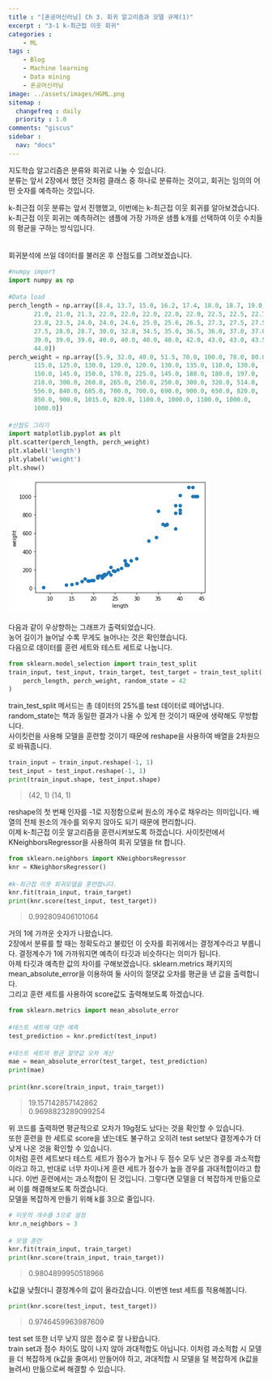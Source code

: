 ```yaml
---
title : "[혼공머신러닝] Ch 3. 회귀 알고리즘과 모델 규제(1)"
excerpt : "3-1 k-최근접 이웃 회귀"
categories :
    - ML
tags :
    - Blog
    - Machine learning
    - Data mining
    - 혼공머신러닝
image: ../assets/images/HGML.png
sitemap :
  changefreq : daily
  priority : 1.0
comments: "giscus"
sidebar : 
  nav: "docs"
---
```

지도학습 알고리즘은 분류와 회귀로 나눌 수 있습니다.  
분류는 앞서 2장에서 했던 것처럼 클래스 중 하나로 분류하는 것이고, 회귀는 임의의 어떤 숫자를 예측하는 것입니다.  
  
k-최근접 이웃 분류는 앞서 진행했고, 이번에는 k-최근접 이웃 회귀를 알아보겠습니다.  
k-최근접 이웃 회귀는 예측하려는 샘플에 가장 가까운 샘플 k개를 선택하여 이웃 수치들의 평균을 구하는 방식입니다.  
<br/>  
회귀분석에 쓰일 데이터를 불러온 후 산점도를 그려보겠습니다.  

```python
#numpy import
import numpy as np

#Data load
perch_length = np.array([8.4, 13.7, 15.0, 16.2, 17.4, 18.0, 18.7, 19.0, 19.6, 20.0, 21.0,
       21.0, 21.0, 21.3, 22.0, 22.0, 22.0, 22.0, 22.0, 22.5, 22.5, 22.7,
       23.0, 23.5, 24.0, 24.0, 24.6, 25.0, 25.6, 26.5, 27.3, 27.5, 27.5,
       27.5, 28.0, 28.7, 30.0, 32.8, 34.5, 35.0, 36.5, 36.0, 37.0, 37.0,
       39.0, 39.0, 39.0, 40.0, 40.0, 40.0, 40.0, 42.0, 43.0, 43.0, 43.5,
       44.0])
perch_weight = np.array([5.9, 32.0, 40.0, 51.5, 70.0, 100.0, 78.0, 80.0, 85.0, 85.0, 110.0,
       115.0, 125.0, 130.0, 120.0, 120.0, 130.0, 135.0, 110.0, 130.0,
       150.0, 145.0, 150.0, 170.0, 225.0, 145.0, 188.0, 180.0, 197.0,
       218.0, 300.0, 260.0, 265.0, 250.0, 250.0, 300.0, 320.0, 514.0,
       556.0, 840.0, 685.0, 700.0, 700.0, 690.0, 900.0, 650.0, 820.0,
       850.0, 900.0, 1015.0, 820.0, 1100.0, 1000.0, 1100.0, 1000.0,
       1000.0])

#산점도 그리기
import matplotlib.pyplot as plt
plt.scatter(perch_length, perch_weight)
plt.xlabel('length')
plt.ylabel('weight')
plt.show()
```
![HG3-1-1](../assets/images/HG03-1/HG3-1-1.png)  
<br/>
다음과 같이 우상향하는 그래프가 출력되었습니다.  
농어 길이가 늘어날 수록 무게도 늘어나는 것은 확인했습니다.  
다음으로 데이터를 훈련 세트와 테스트 세트로 나눕니다.  

```python
from sklearn.model_selection import train_test_split
train_input, test_input, train_target, test_target = train_test_split(
    perch_length, perch_weight, random_state = 42
)
```
train_test_split 메서드는 총 데이터의 25%를 test 데이터로 떼어냅니다.  
random_state는 책과 동일한 결과가 나올 수 있게 한 것이기 때문에 생략해도 무방합니다.  
사이킷런을 사용해 모델을 훈련할 것이기 때문에 reshape을 사용하여 배열을 2차원으로 바꿔줍니다.  

```python
train_input = train_input.reshape(-1, 1)
test_input = test_input.reshape(-1, 1)
print(train_input.shape, test_input.shape)
```
>(42, 1) (14, 1)  

reshape의 첫 번째 인자를 -1로 지정함으로써 원소의 개수로 채우라는 의미입니다. 배열의 전체 원소의 개수를 외우지 않아도 되기 때문에 편리합니다.  
이제 k-최근접 이웃 알고리즘을 훈련시켜보도록 하겠습니다.
사이킷런에서 KNeighborsRegressor을 사용하여 회귀 모델을 fit 합니다.  

```python
from sklearn.neighbors import KNeighborsRegressor
knr = KNeighborsRegressor()

#k-최근접 이웃 회귀모델을 훈련합니다.
knr.fit(train_input, train_target)
print(knr.score(test_input, test_target))
```
>0.992809406101064

거의 1에 가까운 숫자가 나왔습니다.  
2장에서 분류를 할 때는 정확도라고 불렀던 이 숫자를 회귀에서는 결정계수라고 부릅니다. 결정계수가 1에 가까워지면 예측이 타깃과 비슷하다는 의미가 됩니다.  
아제 타깃과 예측한 값의 차이를 구해보겠습니다. sklearn.metrics 패키지의 mean_absolute_error을 이용하여 둘 사이의 절댓값 오차를 평균을 낸 값을 출력합니다.  
그리고 훈련 세트를 사용하여 score값도 출력해보도록 하겠습니다.  

```python
from sklearn.metrics import mean_absolute_error

#테스트 세트에 대한 예측
test_prediction = knr.predict(test_input)

#테스트 세트의 평균 절댓값 오차 계산
mae = mean_absolute_error(test_target, test_prediction)
print(mae)

print(knr.score(train_input, train_target))
```
>19.157142857142862  
>0.9698823289099254

위 코드를 출력하면 평균적으로 오차가 19g정도 났다는 것을 확인할 수 있습니다.  
또한 훈련을 한 세트로 score을 냈는데도 불구하고 오히려 test set보다 결정계수가 더 낮게 나온 것을 확인할 수 있습니다.  
이처럼 훈련 세트보다 테스트 세트가 점수가 높거나 두 점수 모두 낮은 경우를 과소적합이라고 하고, 반대로 너무 차이나게 훈련 세트가 점수가 높을 경우를 과대적합이라고 합니다. 이번 훈련에서는 과소적합이 된 것입니다.  그렇다면 모델을 더 복잡하게 만듦으로써 이를 해결해보도록 하겠습니다.  
모델을 복잡하게 만들기 위해 k를 3으로 줄입니다.  

```python
# 이웃의 개수를 3으로 설정
knr.n_neighbors = 3

# 모델 훈련
knr.fit(train_input, train_target)
print(knr.score(train_input, train_target))
```
>0.9804899950518966  

k값을 낮췄더니 결정계수의 값이 올라갔습니다. 이번엔 test 세트를 적용해봅니다.  

```python
print(knr.score(test_input, test_target))
```
>0.9746459963987609  

test set 또한 너무 낮지 않은 점수로 잘 나왔습니다.  
train set과 점수 차이도 많이 나지 않아 과대적합도 아닙니다. 이처럼 과소적합 시 모델을 더 복잡하게 (k값을 줄여서) 만들어야 하고, 과대적합 시 모델을 덜 복잡하게 (k값을 늘려서) 만듦으로써 해결할 수 있습니다.
